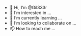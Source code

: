 - 👋 Hi, I’m @Gil333r
- 👀 I’m interested in ...
- 🌱 I’m currently learning ...
- 💞️ I’m looking to collaborate on ...
- 📫 How to reach me ...

<!---
Gil333r/Gil333r is a ✨ special ✨ repository because its `README.md` (this file) appears on your GitHub profile.
You can click the Preview link to take a look at your changes.
--->
